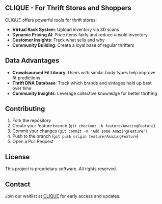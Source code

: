 
## CLIQUE - For Thrift Stores and Shoppers

CLIQUE offers powerful tools for thrift stores:
- **Virtual Rack System**: Upload inventory via 3D scans
- **Dynamic Pricing AI**: Price items fairly and reduce unsold inventory
- **Customer Insights**: Track what sells and why
- **Community Building**: Create a loyal base of regular thrifters

## Data Advantages

- **Crowdsourced Fit Library**: Users with similar body types help improve fit predictions
- **Thrift DNA Database**: Track which brands and vintages hold up best over time
- **Community Insights**: Leverage collective knowledge for better thrifting

## Contributing

1. Fork the repository
2. Create your feature branch (`git checkout -b feature/AmazingFeature`)
3. Commit your changes (`git commit -m 'Add some AmazingFeature'`)
4. Push to the branch (`git push origin feature/AmazingFeature`)
5. Open a Pull Request

## License

This project is proprietary software. All rights reserved.

## Contact

Join our waitlist at [CLIQUE](https://vault-l5kf7srwv-talia-kusmireks-projects.vercel.app/?view=home) for early access and updates.
